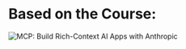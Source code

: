 # Based on the Course:

![MCP: Build Rich-Context AI Apps with Anthropic](https://learn.deeplearning.ai/courses/mcp-build-rich-context-ai-apps-with-anthropic)

